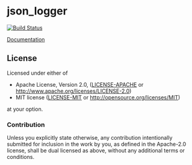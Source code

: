 # json_logger

[![Build Status](https://travis-ci.org/rsolomo/json_logger.svg?branch=master)](https://travis-ci.org/rsolomo/json_logger)

[Documentation](https://docs.rs/json_logger/0.0.2/json_logger/)

## License

Licensed under either of

 * Apache License, Version 2.0, ([LICENSE-APACHE](LICENSE-APACHE) or http://www.apache.org/licenses/LICENSE-2.0)
 * MIT license ([LICENSE-MIT](LICENSE-MIT) or http://opensource.org/licenses/MIT)

at your option.

### Contribution

Unless you explicitly state otherwise, any contribution intentionally
submitted for inclusion in the work by you, as defined in the Apache-2.0
license, shall be dual licensed as above, without any additional terms or
conditions.
